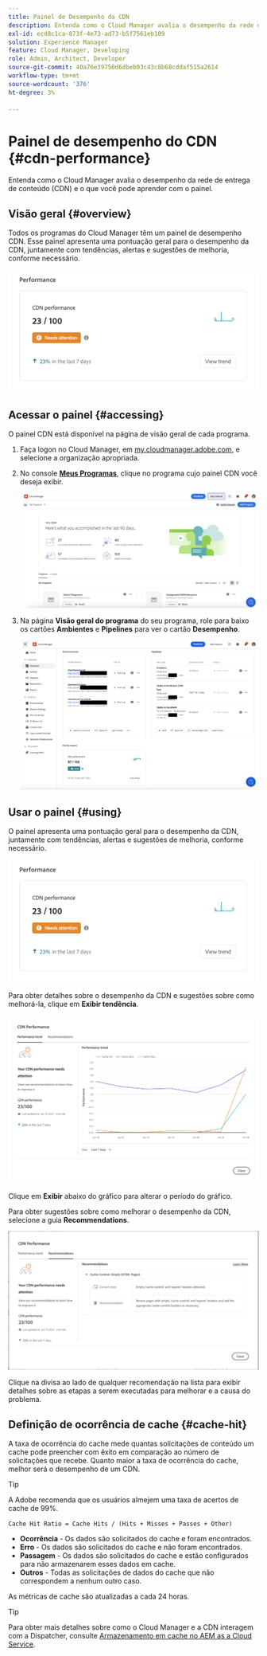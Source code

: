 ```yaml
---
title: Painel de Desempenho da CDN
description: Entenda como o Cloud Manager avalia o desempenho da rede de entrega de conteúdo (CDN) e o que você pode aprender com o painel.
exl-id: ecd8c1ca-873f-4e73-ad73-b5f7561eb109
solution: Experience Manager
feature: Cloud Manager, Developing
role: Admin, Architect, Developer
source-git-commit: 40a76e39750d6dbeb03c43c8b68cddaf515a2614
workflow-type: tm+mt
source-wordcount: '376'
ht-degree: 3%

---
```


# Painel de desempenho do CDN {#cdn-performance}

Entenda como o Cloud Manager avalia o desempenho da rede de entrega de conteúdo (CDN) e o que você pode aprender com o painel.

## Visão geral {#overview}

Todos os programas do Cloud Manager têm um painel de desempenho CDN. Esse painel apresenta uma pontuação geral para o desempenho da CDN, juntamente com tendências, alertas e sugestões de melhoria, conforme necessário.

![Painel de desempenho da CDN](assets/cdn-performance-dashboard.png)

## Acessar o painel {#accessing}

O painel CDN está disponível na página de visão geral de cada programa.

1. Faça logon no Cloud Manager, em [my.cloudmanager.adobe.com](https://my.cloudmanager.adobe.com/), e selecione a organização apropriada.

1. No console **[Meus Programas](/help/implementing/cloud-manager/navigation.md#my-programs)**, clique no programa cujo painel CDN você deseja exibir.

   ![Página Meus programas](assets/my-programs.png)

1. Na página **Visão geral do programa** do seu programa, role para baixo os cartões **Ambientes** e **Pipelines** para ver o cartão **Desempenho**.

   ![Desempenho](assets/cdn-performance-overview.png)

## Usar o painel {#using}

O painel apresenta uma pontuação geral para o desempenho da CDN, juntamente com tendências, alertas e sugestões de melhoria, conforme necessário.

![Painel de desempenho da CDN](assets/cdn-performance-dashboard.png)

Para obter detalhes sobre o desempenho da CDN e sugestões sobre como melhorá-la, clique em **Exibir tendência**.

![Tendência de desempenho](assets/cdn-performance-trend.png)

Clique em **Exibir** abaixo do gráfico para alterar o período do gráfico.

Para obter sugestões sobre como melhorar o desempenho da CDN, selecione a guia **Recommendations**.

![Recomendações da CDN](assets/cdn-performance-recommendations.png)

Clique na divisa ao lado de qualquer recomendação na lista para exibir detalhes sobre as etapas a serem executadas para melhorar e a causa do problema.

## Definição de ocorrência de cache {#cache-hit}

A taxa de ocorrência do cache mede quantas solicitações de conteúdo um cache pode preencher com êxito em comparação ao número de solicitações que recebe. Quanto maior a taxa de ocorrência do cache, melhor será o desempenho de um CDN.

>[!TIP]
>
>A Adobe recomenda que os usuários almejem uma taxa de acertos de cache de 99%.

```text
Cache Hit Ratio = Cache Hits / (Hits + Misses + Passes + Other)
```

* **Ocorrência** - Os dados são solicitados do cache e foram encontrados.
* **Erro** - Os dados são solicitados do cache e não foram encontrados.
* **Passagem** - Os dados são solicitados do cache e estão configurados para não armazenarem esses dados em cache.
* **Outros** - Todas as solicitações de dados do cache que não correspondem a nenhum outro caso.

As métricas de cache são atualizadas a cada 24 horas.

>[!TIP]
>
>Para obter mais detalhes sobre como o Cloud Manager e a CDN interagem com a Dispatcher, consulte [Armazenamento em cache no AEM as a Cloud Service](/help/implementing/dispatcher/caching.md).
